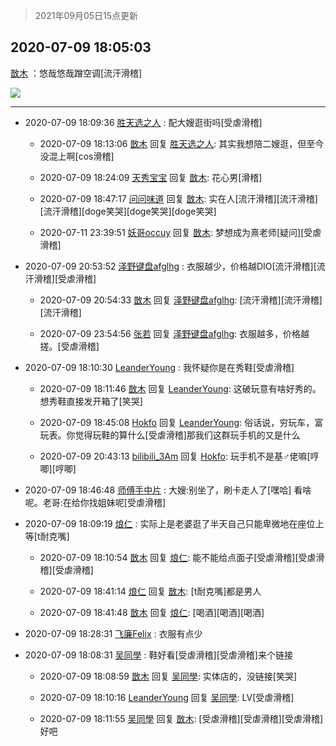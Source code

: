 > 2021年09月05日15点更新
<link rel="stylesheet" href="https://cdn.jsdelivr.net/gh/taotie6/sampleJSON@main/css/photo_show.css">


 ## 2020-07-09 18:05:03 

 [㪚木](https://www.coolapk.com/feed/20086759?shareKey=ZjAwYjUwZTE0ZmQ0NjEzMTc1NmM~) ：悠哉悠哉蹭空调[流汗滑稽] 

<div class="album">
<img class="img-item" src="https://image.coolapk.com/feed/2020/0709/18/1081091_d3e46e39_9103_0783@2160x3840.jpeg" />
</div>

 ------- 

- 2020-07-09 18:09:36 [胜天选之人](uid=1080368) : 配大嫂逛街吗[受虐滑稽] 

    - 2020-07-09 18:13:06 [㪚木](uid=1081091) 回复 [胜天选之人](uid=1080368): 其实我想陪二嫂逛，但至今没混上啊[cos滑稽] 

    - 2020-07-09 18:24:09 [天秀宝宝](uid=1779214) 回复 [㪚木](uid=1081091): 花心男[滑稽] 

    - 2020-07-09 18:47:17 [问问味道](uid=1618747) 回复 [㪚木](uid=1081091): 实在人[流汗滑稽][流汗滑稽][流汗滑稽][doge笑哭][doge笑哭][doge笑哭] 

    - 2020-07-11 23:39:51 [妖哥occuy](uid=1388591) 回复 [㪚木](uid=1081091): 梦想成为熹老师[疑问][受虐滑稽] 

- 2020-07-09 20:53:52 [泽野键盘afglhg](uid=1347187) : 衣服越少，价格越DIO[流汗滑稽][流汗滑稽][受虐滑稽] 

    - 2020-07-09 20:54:33 [㪚木](uid=1081091) 回复 [泽野键盘afglhg](uid=1347187): [流汗滑稽][流汗滑稽][流汗滑稽] 

    - 2020-07-09 23:54:56 [张若](uid=996034) 回复 [泽野键盘afglhg](uid=1347187): 衣服越多，价格越搓。[受虐滑稽] 

- 2020-07-09 18:10:30 [LeanderYoung](uid=3276804) : 我怀疑你是在秀鞋[受虐滑稽] 

    - 2020-07-09 18:11:46 [㪚木](uid=1081091) 回复 [LeanderYoung](uid=3276804): 这破玩意有啥好秀的。想秀鞋直接发开箱了[笑哭] 

    - 2020-07-09 18:45:08 [Hokfo](uid=2006127) 回复 [LeanderYoung](uid=3276804): 俗话说，穷玩车，富玩表。你觉得玩鞋的算什么[受虐滑稽]那我们这群玩手机的又是什么 

    - 2020-07-09 20:43:13 [bilibili_3Am](uid=3523536) 回复 [Hokfo](uid=2006127): 玩手机不是基♂佬嘛[哼唧][哼唧] 

- 2020-07-09 18:46:48 [师傅手中片](uid=1467971) : 大嫂:别坐了，刷卡走人了[嘿哈] 看啥呢。老哥:在给你找姐妹呢[受虐滑稽] 

- 2020-07-09 18:09:19 [烺仁](uid=2489352) : 实际上是老婆逛了半天自己只能卑微地在座位上等[t耐克嘴] 

    - 2020-07-09 18:10:54 [㪚木](uid=1081091) 回复 [烺仁](uid=2489352): 能不能给点面子[受虐滑稽][受虐滑稽][受虐滑稽] 

    - 2020-07-09 18:41:14 [烺仁](uid=2489352) 回复 [㪚木](uid=1081091): [t耐克嘴]都是男人 

    - 2020-07-09 18:41:48 [㪚木](uid=1081091) 回复 [烺仁](uid=2489352): [喝酒][喝酒][喝酒] 

- 2020-07-09 18:28:31 [飞廉Felix](uid=900024) : 衣服有点少 

- 2020-07-09 18:08:31 [吴同學](uid=1320218) : 鞋好看[受虐滑稽][受虐滑稽]来个链接 

    - 2020-07-09 18:08:59 [㪚木](uid=1081091) 回复 [吴同學](uid=1320218): 实体店的，没链接[笑哭] 

    - 2020-07-09 18:10:16 [LeanderYoung](uid=3276804) 回复 [吴同學](uid=1320218): LV[受虐滑稽] 

    - 2020-07-09 18:11:55 [吴同學](uid=1320218) 回复 [㪚木](uid=1081091): [受虐滑稽][受虐滑稽][受虐滑稽]好吧 

